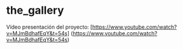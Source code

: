 # the_gallery

Vídeo presentación del proyecto: [https://www.youtube.com/watch?v=MJmBdhafEqY&t=54s] (https://www.youtube.com/watch?v=MJmBdhafEqY&t=54s)

